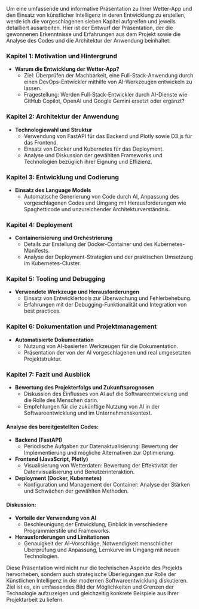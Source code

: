 Um eine umfassende und informative Präsentation zu Ihrer Wetter-App und den Einsatz von künstlicher Intelligenz in deren Entwicklung zu erstellen, werde ich die vorgeschlagenen sieben Kapitel aufgreifen und jeweils detailliert ausarbeiten. Hier ist der Entwurf der Präsentation, der die gewonnenen Erkenntnisse und Erfahrungen aus dem Projekt sowie die Analyse des Codes und die Architektur der Anwendung beinhaltet:

### Kapitel 1: Motivation und Hintergrund
- **Warum die Entwicklung der Wetter-App?**
  - Ziel: Überprüfen der Machbarkeit, eine Full-Stack-Anwendung durch einen DevOps-Entwickler mithilfe von AI-Werkzeugen entwickeln zu lassen.
  - Fragestellung: Werden Full-Stack-Entwickler durch AI-Dienste wie GitHub Copilot, OpenAI und Google Gemini ersetzt oder ergänzt?

### Kapitel 2: Architektur der Anwendung
- **Technologiewahl und Struktur**
  - Verwendung von FastAPI für das Backend und Plotly sowie D3.js für das Frontend.
  - Einsatz von Docker und Kubernetes für das Deployment.
  - Analyse und Diskussion der gewählten Frameworks und Technologien bezüglich ihrer Eignung und Effizienz.

### Kapitel 3: Entwicklung und Codierung
- **Einsatz des Language Models**
  - Automatische Generierung von Code durch AI, Anpassung des vorgeschlagenen Codes und Umgang mit Herausforderungen wie Spaghetticode und unzureichender Architekturverständnis.

### Kapitel 4: Deployment
- **Containerisierung und Orchestrierung**
  - Details zur Erstellung der Docker-Container und des Kubernetes-Manifests.
  - Analyse der Deployment-Strategien und der praktischen Umsetzung im Kubernetes-Cluster.

### Kapitel 5: Tooling und Debugging
- **Verwendete Werkzeuge und Herausforderungen**
  - Einsatz von Entwicklertools zur Überwachung und Fehlerbehebung.
  - Erfahrungen mit der Debugging-Funktionalität und Integration von best practices.

### Kapitel 6: Dokumentation und Projektmanagement
- **Automatisierte Dokumentation**
  - Nutzung von AI-basierten Werkzeugen für die Dokumentation.
  - Präsentation der von der AI vorgeschlagenen und real umgesetzten Projektstruktur.

### Kapitel 7: Fazit und Ausblick
- **Bewertung des Projekterfolgs und Zukunftsprognosen**
  - Diskussion des Einflusses von AI auf die Softwareentwicklung und die Rolle des Menschen darin.
  - Empfehlungen für die zukünftige Nutzung von AI in der Softwareentwicklung und im Unternehmenskontext.

#### Analyse des bereitgestellten Codes:
- **Backend (FastAPI)**
  - Periodische Aufgaben zur Datenaktualisierung: Bewertung der Implementierung und mögliche Alternativen zur Optimierung.
- **Frontend (JavaScript, Plotly)**
  - Visualisierung von Wetterdaten: Bewertung der Effektivität der Datenvisualisierung und Benutzerinteraktion.
- **Deployment (Docker, Kubernetes)**
  - Konfiguration und Management der Container: Analyse der Stärken und Schwächen der gewählten Methoden.

#### Diskussion:
- **Vorteile der Verwendung von AI**
  - Beschleunigung der Entwicklung, Einblick in verschiedene Programmierstile und Frameworks.
- **Herausforderungen und Limitationen**
  - Genauigkeit der AI-Vorschläge, Notwendigkeit menschlicher Überprüfung und Anpassung, Lernkurve im Umgang mit neuen Technologien.

Diese Präsentation wird nicht nur die technischen Aspekte des Projekts hervorheben, sondern auch strategische Überlegungen zur Rolle der Künstlichen Intelligenz in der modernen Softwareentwicklung diskutieren. Ziel ist es, ein umfassendes Bild der Möglichkeiten und Grenzen der Technologie aufzuzeigen und gleichzeitig konkrete Beispiele aus Ihrer Projektarbeit zu liefern.